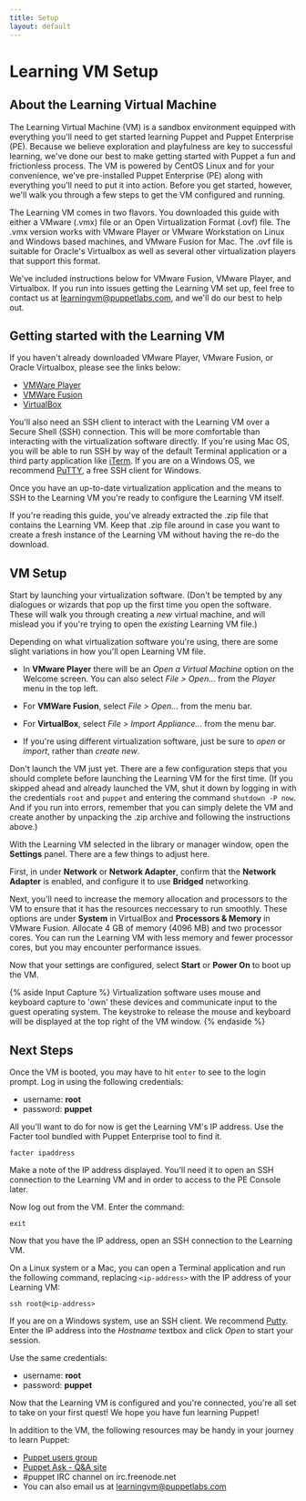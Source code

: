 ```yaml
---
title: Setup
layout: default
---
```


# Learning VM Setup

## About the Learning Virtual Machine

The Learning Virtual Machine (VM) is a sandbox environment equipped with everything you'll need to get started learning Puppet and Puppet Enterprise (PE). Because we believe exploration and playfulness are key to successful learning, we've done our best to make getting started with Puppet a fun and frictionless process. The VM is powered by CentOS Linux and for your convenience, we've pre-installed Puppet Enterprise (PE) along with everything you'll need to put it into action. Before you get started, however, we'll walk you through a few steps to get the VM configured and running.

The Learning VM comes in two flavors. You downloaded this guide with either a VMware (.vmx) file or an Open Virtualization Format (.ovf) file. The .vmx version works with VMware Player or VMware Workstation on Linux and Windows based machines, and VMware Fusion for Mac. The .ovf file is suitable for Oracle's Virtualbox as well as several other virtualization players that support this format.

We've included instructions below for VMware Fusion, VMware Player, and Virtualbox. If you run into issues getting the Learning VM set up, feel free to contact us at learningvm@puppetlabs.com, and we'll do our best to help out.

## Getting started with the Learning VM

If you haven't already downloaded VMware Player, VMware Fusion, or Oracle Virtualbox, please see the links below:

* [VMWare Player](http://www.vmware.com/go/downloadplayer)
* [VMWare Fusion](http://www.vmware.com/go/downloadfusion)
* [VirtualBox](https://www.virtualbox.org/wiki/Downloads)

You'll also need an SSH client to interact with the Learning VM over a Secure Shell (SSH) connection. This will be more comfortable than interacting with the virtualization software directly. If you're using Mac OS, you will be able to run SSH by way of the default Terminal application or a third party application like [iTerm](http://iterm2.com/). If you are on a Windows OS, we recommend [PuTTY](http://www.chiark.greenend.org.uk/~sgtatham/putty/download.html), a free SSH client for Windows.

Once you have an up-to-date virtualization application and the means to SSH to the Learning VM you're ready to configure the Learning VM itself.

If you're reading this guide, you've already extracted the .zip file that contains the Learning VM. Keep that .zip file around in case you want to create a fresh instance of the Learning VM without having the re-do the download.

## VM Setup

Start by launching your virtualization software. (Don't be tempted by any dialogues or wizards that pop up the first time you open the software. These will walk you through creating a *new* virtual machine, and will mislead you if you're trying to open the *existing* Learning VM file.) 

Depending on what virtualization software you're using, there are some slight variations in how you'll open Learning VM file.

 * In __VMware Player__ there will be an _Open a Virtual Machine_ option on the Welcome screen.  You can also select *File > Open...* from the *Player* menu in the top left.
 
 * For __VMWare Fusion__,  select _File > Open..._ from the menu bar.
 
 * For __VirtualBox__, select _File > Import Appliance..._ from the menu bar.
 
 * If you're using different virtualization software, just be sure to *open* or *import*, rather than *create new*.

Don't launch the VM just yet. There are a few configuration steps that you should complete before launching the Learning VM for the first time. (If you skipped ahead and already launched the VM, shut it down by logging in with the credentials `root` and `puppet` and entering the command `shutdown -P now`. And if you run into errors, remember that you can simply delete the VM and create another by unpacking the .zip archive and following the instructions above.)

With the Learning VM selected in the library or manager window, open the __Settings__ panel. There are a few things to adjust here.

First, in under **Network** or **Network Adapter**, confirm that the **Network Adapter** is enabled, and configure it to use **Bridged** networking.

Next, you'll need to increase the memory allocation and processors to the VM to ensure that it has the resources neccessary to run smoothly. These options are under **System** in VirtualBox and **Processors & Memory** in VMware Fusion. Allocate 4 GB of memory (4096 MB) and two processor cores. You can run the Learning VM with less memory and fewer processor cores, but you may encounter performance issues.

Now that your settings are configured, select __Start__ or __Power On__ to boot up the VM.

{% aside Input Capture %}
Virtualization software uses mouse and keyboard capture to 'own' these devices and communicate input to the guest operating system. The keystroke to release the mouse and keyboard will be displayed at the top right of the VM window.
{% endaside %}

## Next Steps

Once the VM is booted, you may have to hit `enter` to see to the login prompt. Log in using the following credentials:  

* username: **root**
* password: **puppet**

All you'll want to do for now is get the Learning VM's IP address. Use the Facter tool bundled with Puppet Enterprise tool to find it.
		
	facter ipaddress

Make a note of the IP address displayed. You'll need it to open an SSH connection to the Learning VM and in order to access to the PE Console later.

Now log out from the VM. Enter the command:

    exit

Now that you have the IP address, open an SSH connection to the Learning VM. 

On a Linux system or a Mac, you can open a Terminal application and run the following command, replacing `<ip-address>` with the IP address of your Learning VM:

    ssh root@<ip-address>

If you are on a Windows system, use an SSH client. We recommend [Putty](http://www.chiark.greenend.org.uk/~sgtatham/putty/download.html). Enter the IP address into the *Hostname* textbox and click *Open* to start your session.

Use the same credentials:

 * username: **root**  
 * password: **puppet**

Now that the Learning VM is configured and you're connected, you're all set to take on your first quest! We hope you have fun learning Puppet!

In addition to the VM, the following resources may be handy in your journey to learn Puppet:

* [Puppet users group](http://groups.google.com/group/puppet-users)
* [Puppet Ask - Q&A site](http://ask.puppetlabs.com)
* \#puppet IRC channel on irc.freenode.net
* You can also email us at <learningvm@puppetlabs.com>